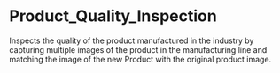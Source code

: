 # Product_Quality_Inspection
Inspects the quality of the product manufactured in the industry by capturing multiple images of the product in the manufacturing line and matching the image of the new Product with the original product image.
